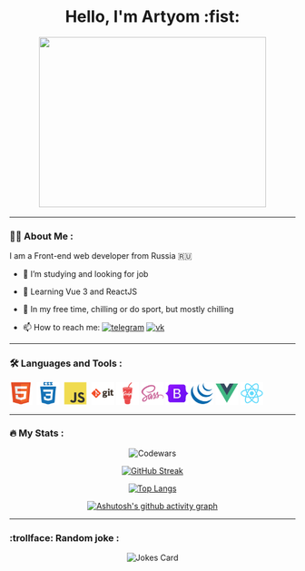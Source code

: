 <h1 align="center">Hello, I'm Artyom :fist:</h1>
<div align="center">
<img src="https://media2.giphy.com/media/LukHalIXs3oTxtPxv5/giphy.gif?cid=ecf05e477ks1w25gqxw7f0cbd4ne4jhralax4grxv4kyacot&rid=giphy.gif&ct=s" width="400" height="300"</img>
 </div>
 
---
 
### :man_technologist: About Me :
I am a Front-end web developer from Russia :ru:
- :telescope: I’m studying and looking for job

- :seedling: Learning Vue 3 and ReactJS

- :house_with_garden: In my free time, chilling or do sport, but mostly chilling

- :mailbox: How to reach me: [<img src='https://cdn.jsdelivr.net/npm/simple-icons@3.0.1/icons/telegram.svg' alt='telegram' height='20'>](https://t.me/ASozykin)   [<img src='https://cdn.jsdelivr.net/npm/simple-icons@3.0.1/icons/vk.svg' alt='vk' height='20'>](https://vk.com/zerovolk)

---

### :hammer_and_wrench: Languages and Tools :
<div>
  <img src="https://github.com/devicons/devicon/blob/master/icons/html5/html5-original.svg" title="HTML5" alt="HTML" width="40" height="40"/>&nbsp;
  <img src="https://github.com/devicons/devicon/blob/master/icons/css3/css3-plain-wordmark.svg"  title="CSS3" alt="CSS" width="40" height="40"/>&nbsp;
  <img src="https://github.com/devicons/devicon/blob/master/icons/javascript/javascript-original.svg" title="JavaScript" alt="JavaScript" width="40" height="40"/>&nbsp;
  <img src="https://github.com/devicons/devicon/blob/master/icons/git/git-original-wordmark.svg" title="Git" **alt="Git" width="40" height="40"/>
  <img src='https://raw.githubusercontent.com/devicons/devicon/1119b9f84c0290e0f0b38982099a2bd027a48bf1/icons/gulp/gulp-plain.svg' alt='gulp' height='40'>
  <img src='https://raw.githubusercontent.com/devicons/devicon/1119b9f84c0290e0f0b38982099a2bd027a48bf1/icons/sass/sass-original.svg' alt='sass' height='40'>
  <img src='https://raw.githubusercontent.com/devicons/devicon/1119b9f84c0290e0f0b38982099a2bd027a48bf1/icons/bootstrap/bootstrap-original.svg' alt='bootstrap' height='40'>
  <img src='https://raw.githubusercontent.com/devicons/devicon/1119b9f84c0290e0f0b38982099a2bd027a48bf1/icons/jquery/jquery-original.svg' alt='jQuery' height='40'>
  <img src='https://raw.githubusercontent.com/devicons/devicon/1119b9f84c0290e0f0b38982099a2bd027a48bf1/icons/vuejs/vuejs-original.svg' alt='VueJS' height='40'>
  <img src='https://raw.githubusercontent.com/devicons/devicon/master/icons/react/react-original.svg' alt='ReactJS' height='40'>
</div>

---

### :fire: My Stats :
<div align="center">

![Codewars](https://github.r2v.ch/codewars?user=zerovolk&name=true)
  
</div>
<div align="center">

[![GitHub Streak](http://github-readme-streak-stats.herokuapp.com?user=zerovolk&theme=buefy&background=E6DBFF88)](https://git.io/streak-stats)
  
</div>
<div align="center">
  
[![Top Langs](https://github-readme-stats.vercel.app/api/top-langs/?username=zerovolk&layout=compact)](https://github.com/anuraghazra/github-readme-stats)
  
[![Ashutosh's github activity graph](https://activity-graph.herokuapp.com/graph?username=zerovolk)](https://github.com/ashutosh00710/github-readme-activity-graph)
  
</div>

---

### :trollface: Random joke :

<div align="center">

<img height="140" width="300" src="https://readme-jokes.vercel.app/api" alt="Jokes Card" />
  
</div>
